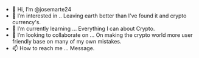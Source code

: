 - 👋 Hi, I’m @josemarte24
- 👀 I’m interested in .. Leaving earth better than I've found it and crypto currency's.
- 🌱 I’m currently learning ... Everything I can about Crypto.
- 💞️ I’m looking to collaborate on ... On making the crypto world more user friendly base on many of my own mistakes.
- 📫 How to reach me ... Message.

<!---
josemarte24/josemarte24 is a ✨ special ✨ repository because its `README.md` (this file) appears on your GitHub profile.
You can click the Preview link to take a look at your changes.
--->
